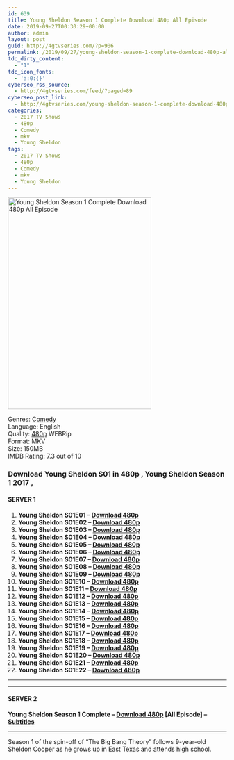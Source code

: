 ```yaml
---
id: 639
title: Young Sheldon Season 1 Complete Download 480p All Episode
date: 2019-09-27T00:30:29+00:00
author: admin
layout: post
guid: http://4gtvseries.com/?p=906
permalink: /2019/09/27/young-sheldon-season-1-complete-download-480p-all-episode/
tdc_dirty_content:
  - "1"
tdc_icon_fonts:
  - 'a:0:{}'
cyberseo_rss_source:
  - http://4gtvseries.com/feed/?paged=89
cyberseo_post_link:
  - http://4gtvseries.com/young-sheldon-season-1-complete-download-480p-all-episode/
categories:
  - 2017 TV Shows
  - 480p
  - Comedy
  - mkv
  - Young Sheldon
tags:
  - 2017 TV Shows
  - 480p
  - Comedy
  - mkv
  - Young Sheldon
---
```

<img loading="lazy" class="aligncenter" src="https://3.bp.blogspot.com/-NzCSPoRzsHc/XY1X6zt06YI/AAAAAAAAAQk/vpWKAnfZgBQVT2zjzto0y3g_WKCQbMNTgCK4BGAYYCw/s1600/Young%2BSheldon%2BSeason%2B1.jpg" alt="Young Sheldon Season 1 Complete Download 480p All Episode" width="330" height="488" />

Genres:&nbsp;<a href="http://4gtvseries.com/tag/comedy/" data-wpel-link="internal">Comedy</a>  
Language: English  
Quality:&nbsp;<a href="http://4gtvseries.com/tag/480p/" data-wpel-link="internal">480p</a> WEBRip  
Format: MKV  
Size: 150MB  
IMDB Rating: 7.3 out of 10

### **Download Young Sheldon S01 in 480p , Young Sheldon Season 1 2017 ,&nbsp;**

#### <span><strong>SERVER 1</strong></span>

  1. **Young Sheldon S01E01 – <a href="http://slink.dl480p.xyz/Ia0nq" data-wpel-link="external" target="_blank" rel="nofollow external noopener noreferrer" class="wpel-icon-left"><i class="wpel-icon fa fa-download" aria-hidden="true"></i>Download 480p</a>**
  2. **Young Sheldon S01E02 – <a href="http://slink.dl480p.xyz/j05t" data-wpel-link="external" target="_blank" rel="nofollow external noopener noreferrer" class="wpel-icon-left"><i class="wpel-icon fa fa-download" aria-hidden="true"></i>Download 480p</a>**
  3. **Young Sheldon S01E03 – <a href="http://slink.dl480p.xyz/ffO4JWpi" data-wpel-link="external" target="_blank" rel="nofollow external noopener noreferrer" class="wpel-icon-left"><i class="wpel-icon fa fa-download" aria-hidden="true"></i>Download 480p</a>**
  4. **Young Sheldon S01E04 – <a href="http://slink.dl480p.xyz/U7W4" data-wpel-link="external" target="_blank" rel="nofollow external noopener noreferrer" class="wpel-icon-left"><i class="wpel-icon fa fa-download" aria-hidden="true"></i>Download 480p</a>**
  5. **Young Sheldon S01E05 – <a href="http://slink.dl480p.xyz/2ErLR" data-wpel-link="external" target="_blank" rel="nofollow external noopener noreferrer" class="wpel-icon-left"><i class="wpel-icon fa fa-download" aria-hidden="true"></i>Download 480p</a>**
  6. **Young Sheldon S01E06 – <a href="http://slink.dl480p.xyz/IBG4" data-wpel-link="external" target="_blank" rel="nofollow external noopener noreferrer" class="wpel-icon-left"><i class="wpel-icon fa fa-download" aria-hidden="true"></i>Download 480p</a>**
  7. **Young Sheldon S01E07 – <a href="http://slink.dl480p.xyz/HGBDiRW" data-wpel-link="external" target="_blank" rel="nofollow external noopener noreferrer" class="wpel-icon-left"><i class="wpel-icon fa fa-download" aria-hidden="true"></i>Download 480p</a>**
  8. **Young Sheldon S01E08 – <a href="http://slink.dl480p.xyz/VuvHQ3pe" data-wpel-link="external" target="_blank" rel="nofollow external noopener noreferrer" class="wpel-icon-left"><i class="wpel-icon fa fa-download" aria-hidden="true"></i>Download 480p</a>**
  9. **Young Sheldon S01E09 – <a href="http://slink.dl480p.xyz/fZ634" data-wpel-link="external" target="_blank" rel="nofollow external noopener noreferrer" class="wpel-icon-left"><i class="wpel-icon fa fa-download" aria-hidden="true"></i>Download 480p</a>**
 10. **Young Sheldon S01E10 – <a href="http://slink.dl480p.xyz/GdVc" data-wpel-link="external" target="_blank" rel="nofollow external noopener noreferrer" class="wpel-icon-left"><i class="wpel-icon fa fa-download" aria-hidden="true"></i>Download 480p</a>**
 11. **Young Sheldon S01E11 – <a href="http://slink.dl480p.xyz/o3PDv6" data-wpel-link="external" target="_blank" rel="nofollow external noopener noreferrer" class="wpel-icon-left"><i class="wpel-icon fa fa-download" aria-hidden="true"></i>Download 480p</a>**
 12. **Young Sheldon S01E12 – <a href="http://slink.dl480p.xyz/NjX9" data-wpel-link="external" target="_blank" rel="nofollow external noopener noreferrer" class="wpel-icon-left"><i class="wpel-icon fa fa-download" aria-hidden="true"></i>Download 480p</a>**
 13. **Young Sheldon S01E13 – <a href="http://slink.dl480p.xyz/WZMj6" data-wpel-link="external" target="_blank" rel="nofollow external noopener noreferrer" class="wpel-icon-left"><i class="wpel-icon fa fa-download" aria-hidden="true"></i>Download 480p</a>**
 14. **Young Sheldon S01E14 – <a href="http://slink.dl480p.xyz/yPy7" data-wpel-link="external" target="_blank" rel="nofollow external noopener noreferrer" class="wpel-icon-left"><i class="wpel-icon fa fa-download" aria-hidden="true"></i>Download 480p</a>**
 15. **Young Sheldon S01E15 – <a href="http://slink.dl480p.xyz/1TdnDlYN" data-wpel-link="external" target="_blank" rel="nofollow external noopener noreferrer" class="wpel-icon-left"><i class="wpel-icon fa fa-download" aria-hidden="true"></i>Download 480p</a>**
 16. **Young Sheldon S01E16 – <a href="http://slink.dl480p.xyz/bBCIQ5o" data-wpel-link="external" target="_blank" rel="nofollow external noopener noreferrer" class="wpel-icon-left"><i class="wpel-icon fa fa-download" aria-hidden="true"></i>Download 480p</a>**
 17. **Young Sheldon S01E17 – <a href="http://slink.dl480p.xyz/xORKoh" data-wpel-link="external" target="_blank" rel="nofollow external noopener noreferrer" class="wpel-icon-left"><i class="wpel-icon fa fa-download" aria-hidden="true"></i>Download 480p</a>**
 18. **Young Sheldon S01E18 – <a href="http://slink.dl480p.xyz/YPfL" data-wpel-link="external" target="_blank" rel="nofollow external noopener noreferrer" class="wpel-icon-left"><i class="wpel-icon fa fa-download" aria-hidden="true"></i>Download 480p</a>**
 19. **Young Sheldon S01E19 – <a href="http://slink.dl480p.xyz/iXTW1" data-wpel-link="external" target="_blank" rel="nofollow external noopener noreferrer" class="wpel-icon-left"><i class="wpel-icon fa fa-download" aria-hidden="true"></i>Download 480p</a>**
 20. **Young Sheldon S01E20 – <a href="http://slink.dl480p.xyz/VzaYyq7" data-wpel-link="external" target="_blank" rel="nofollow external noopener noreferrer" class="wpel-icon-left"><i class="wpel-icon fa fa-download" aria-hidden="true"></i>Download 480p</a>**
 21. **Young Sheldon S01E21 – <a href="http://slink.dl480p.xyz/2OzLV7z" data-wpel-link="external" target="_blank" rel="nofollow external noopener noreferrer" class="wpel-icon-left"><i class="wpel-icon fa fa-download" aria-hidden="true"></i>Download 480p</a>**
 22. **Young Sheldon S01E22 – <a href="http://slink.dl480p.xyz/mgzCO6C" data-wpel-link="external" target="_blank" rel="nofollow external noopener noreferrer" class="wpel-icon-left"><i class="wpel-icon fa fa-download" aria-hidden="true"></i>Download 480p</a>**

* * *

* * *

#### <span><strong>SERVER 2</strong></span>

**Young Sheldon Season 1 Complete – <a href="http://dl480p.xyz/675/" data-wpel-link="external" target="_blank" rel="nofollow external noopener noreferrer" class="wpel-icon-left"><i class="wpel-icon fa fa-download" aria-hidden="true"></i>Download 480p</a> [All Episode] – <a href="https://subscene.com/subtitles/young-sheldon-first-season" data-wpel-link="external" target="_blank" rel="nofollow external noopener noreferrer" class="wpel-icon-left"><i class="wpel-icon fa fa-download" aria-hidden="true"></i>Subtitles</a>**

* * *

Season 1 of the spin-off of “The Big Bang Theory” follows 9-year-old Sheldon Cooper as he grows up in East Texas and attends high school.

<div align="center">
</div>